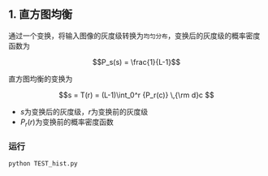## 1. 直方图均衡

通过一个变换，将输入图像的灰度级转换为`均匀分布`，变换后的灰度级的概率密度函数为

$$P_s(s) = \frac{1}{L-1}$$

直方图均衡的变换为

$$s = T(r) = (L-1)\int_0^r {P_r(c)} \,{\rm d}c $$

- $s$为变换后的灰度级，$r$为变换前的灰度级
- $P_r(r)$为变换前的概率密度函数

### 运行
```python
python TEST_hist.py
```
